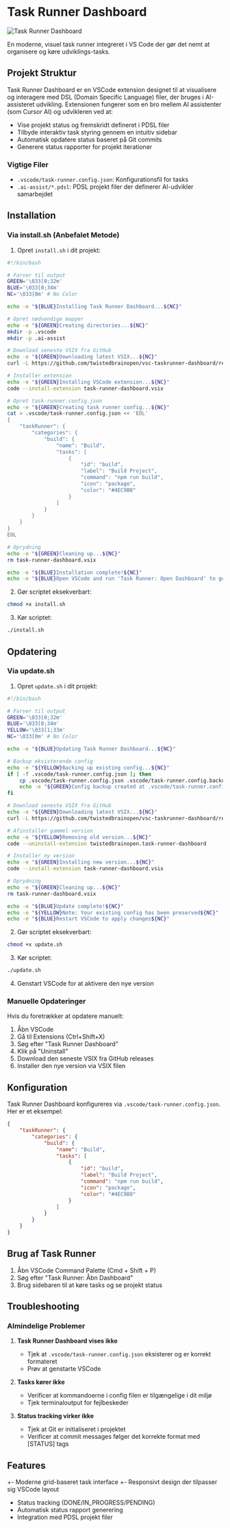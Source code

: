 # Task Runner Dashboard

![Task Runner Dashboard](media/Task%20Runner%20Dashboard.png)

En moderne, visuel task runner integreret i VS Code der gør det nemt at organisere og køre udviklings-tasks.

## Projekt Struktur
Task Runner Dashboard er en VSCode extension designet til at visualisere og interagere med DSL (Domain Specific Language) filer, der bruges i AI-assisteret udvikling. Extensionen fungerer som en bro mellem AI assistenter (som Cursor AI) og udvikleren ved at:

- Vise projekt status og fremskridt defineret i PDSL filer
- Tilbyde interaktiv task styring gennem en intuitiv sidebar
- Automatisk opdatere status baseret på Git commits
- Generere status rapporter for projekt iterationer

### Vigtige Filer
- `.vscode/task-runner.config.json`: Konfigurationsfil for tasks
- `.ai-assist/*.pdsl`: PDSL projekt filer der definerer AI-udvikler samarbejdet

## Installation

### Via install.sh (Anbefalet Metode)
1. Opret `install.sh` i dit projekt:
```bash
#!/bin/bash

# Farver til output
GREEN='\033[0;32m'
BLUE='\033[0;34m'
NC='\033[0m' # No Color

echo -e "${BLUE}Installing Task Runner Dashboard...${NC}"

# Opret nødvendige mapper
echo -e "${GREEN}Creating directories...${NC}"
mkdir -p .vscode
mkdir -p .ai-assist

# Download seneste VSIX fra GitHub
echo -e "${GREEN}Downloading latest VSIX...${NC}"
curl -L https://github.com/twistedbrainopen/vsc-taskrunner-dashboard/releases/latest/download/task-runner-dashboard.vsix -o task-runner-dashboard.vsix

# Installer extension
echo -e "${GREEN}Installing VSCode extension...${NC}"
code --install-extension task-runner-dashboard.vsix

# Opret task-runner.config.json
echo -e "${GREEN}Creating task runner config...${NC}"
cat > .vscode/task-runner.config.json << 'EOL'
{
    "taskRunner": {
        "categories": {
            "build": {
                "name": "Build",
                "tasks": [
                    {
                        "id": "build",
                        "label": "Build Project",
                        "command": "npm run build",
                        "icon": "package",
                        "color": "#4EC9B0"
                    }
                ]
            }
        }
    }
}
EOL

# Oprydning
echo -e "${GREEN}Cleaning up...${NC}"
rm task-runner-dashboard.vsix

echo -e "${BLUE}Installation complete!${NC}"
echo -e "${BLUE}Open VSCode and run 'Task Runner: Open Dashboard' to get started${NC}"
```

2. Gør scriptet eksekverbart:
```bash
chmod +x install.sh
```

3. Kør scriptet:
```bash
./install.sh
```

## Opdatering

### Via update.sh
1. Opret `update.sh` i dit projekt:
```bash
#!/bin/bash

# Farver til output
GREEN='\033[0;32m'
BLUE='\033[0;34m'
YELLOW='\033[1;33m'
NC='\033[0m' # No Color

echo -e "${BLUE}Updating Task Runner Dashboard...${NC}"

# Backup eksisterende config
echo -e "${YELLOW}Backing up existing config...${NC}"
if [ -f .vscode/task-runner.config.json ]; then
    cp .vscode/task-runner.config.json .vscode/task-runner.config.backup.json
    echo -e "${GREEN}Config backup created at .vscode/task-runner.config.backup.json${NC}"
fi

# Download seneste VSIX fra GitHub
echo -e "${GREEN}Downloading latest VSIX...${NC}"
curl -L https://github.com/twistedbrainopen/vsc-taskrunner-dashboard/releases/latest/download/task-runner-dashboard.vsix -o task-runner-dashboard.vsix

# Afinstaller gammel version
echo -e "${YELLOW}Removing old version...${NC}"
code --uninstall-extension twistedbrainopen.task-runner-dashboard

# Installer ny version
echo -e "${GREEN}Installing new version...${NC}"
code --install-extension task-runner-dashboard.vsix

# Oprydning
echo -e "${GREEN}Cleaning up...${NC}"
rm task-runner-dashboard.vsix

echo -e "${BLUE}Update complete!${NC}"
echo -e "${YELLOW}Note: Your existing config has been preserved${NC}"
echo -e "${BLUE}Restart VSCode to apply changes${NC}"
```

2. Gør scriptet eksekverbart:
```bash
chmod +x update.sh
```

3. Kør scriptet:
```bash
./update.sh
```

4. Genstart VSCode for at aktivere den nye version

### Manuelle Opdateringer
Hvis du foretrækker at opdatere manuelt:

1. Åbn VSCode
2. Gå til Extensions (Ctrl+Shift+X)
3. Søg efter "Task Runner Dashboard"
4. Klik på "Uninstall"
5. Download den seneste VSIX fra GitHub releases
6. Installer den nye version via VSIX filen

## Konfiguration
Task Runner Dashboard konfigureres via `.vscode/task-runner.config.json`. Her er et eksempel:

```json
{
    "taskRunner": {
        "categories": {
            "build": {
                "name": "Build",
                "tasks": [
                    {
                        "id": "build",
                        "label": "Build Project",
                        "command": "npm run build",
                        "icon": "package",
                        "color": "#4EC9B0"
                    }
                ]
            }
        }
    }
}
```

## Brug af Task Runner
1. Åbn VSCode Command Palette (Cmd + Shift + P)
2. Søg efter "Task Runner: Åbn Dashboard"
3. Brug sidebaren til at køre tasks og se projekt status

## Troubleshooting

### Almindelige Problemer

1. **Task Runner Dashboard vises ikke**
   - Tjek at `.vscode/task-runner.config.json` eksisterer og er korrekt formateret
   - Prøv at genstarte VSCode

2. **Tasks kører ikke**
   - Verificer at kommandoerne i config filen er tilgængelige i dit miljø
   - Tjek terminaloutput for fejlbeskeder

3. **Status tracking virker ikke**
   - Tjek at Git er initialiseret i projektet
   - Verificer at commit messages følger det korrekte format med [STATUS] tags

## Features
+- Moderne grid-baseret task interface
+- Responsivt design der tilpasser sig VSCode layout
 - Status tracking (DONE/IN_PROGRESS/PENDING)
 - Automatisk status rapport generering
 - Integration med PDSL projekt filer

